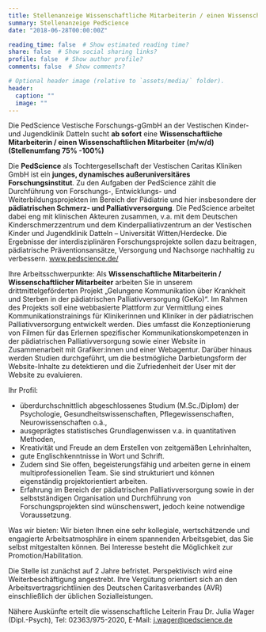 ```yaml
---
title: Stellenanzeige Wissenschaftliche Mitarbeiterin / einen Wissenschaftlichen Mitarbeiter
summary: Stellenanzeige PedScience
date: "2018-06-28T00:00:00Z"

reading_time: false  # Show estimated reading time?
share: false  # Show social sharing links?
profile: false  # Show author profile?
comments: false  # Show comments?

# Optional header image (relative to `assets/media/` folder).
header:
  caption: ""
  image: ""
---
```


Die PedScience Vestische Forschungs-gGmbH
an der Vestischen Kinder- und Jugendklinik Datteln
sucht **ab sofort**
eine **Wissenschaftliche Mitarbeiterin / einen Wissenschaftlichen Mitarbeiter (m/w/d) (Stellenumfang 75% -100%)**

Die **PedScience** als Tochtergesellschaft der Vestischen Caritas Kliniken GmbH ist ein **junges, dynamisches außeruniversitäres Forschungsinstitut**. Zu den Aufgaben der PedScience zählt die Durchführung von Forschungs-, Entwicklungs- und Weiterbildungsprojekten im Bereich der Pädiatrie und hier insbesondere der **pädiatrischen Schmerz- und Palliativversorgung**. Die PedScience arbeitet dabei eng mit klinischen Akteuren zusammen, v.a. mit dem Deutschen Kinderschmerzzentrum und dem Kinderpalliativzentrum an der Vestischen Kinder und Jugendklinik Datteln – Universität Witten/Herdecke. Die Ergebnisse der interdisziplinären Forschungsprojekte sollen dazu beitragen, pädiatrische Präventionsansätze, Versorgung und Nachsorge nachhaltig zu verbessern. www.pedscience.de/

Ihre Arbeitsschwerpunkte:
Als **Wissenschaftliche Mitarbeiterin / Wissenschaftlicher Mitarbeiter** arbeiten Sie in unserem drittmittelgeförderten Projekt „Gelungene Kommunikation über Krankheit und Sterben in der pädiatrischen Palliativversorgung (GeKo)“. Im Rahmen des Projekts soll eine webbasierte Plattform zur Vermittlung eines Kommunikationstrainings für Klinikerinnen und Kliniker in der pädiatrischen Palliativversorgung entwickelt werden. Dies umfasst die Konzeptionierung von Filmen für das Erlernen spezifischer Kommunikationskompetenzen in der pädiatrischen Palliativversorgung sowie einer Website in Zusammenarbeit mit Grafiker:innen und einer Webagentur. Darüber hinaus werden Studien durchgeführt, um die bestmögliche Darbietungsform der Website-Inhalte zu detektieren und die Zufriedenheit der User mit der Website zu evaluieren.

Ihr Profil:
- überdurchschnittlich abgeschlossenes Studium (M.Sc./Diplom) der Psychologie, Gesundheitswissenschaften, Pflegewissenschaften, Neurowissenschaften o.ä.,
- ausgeprägtes statistisches Grundlagenwissen v.a. in quantitativen Methoden,
- Kreativität und Freude an dem Erstellen von zeitgemäßen Lehrinhalten,
- gute Englischkenntnisse in Wort und Schrift.
- Zudem sind Sie offen, begeisterungsfähig und arbeiten gerne in einem multiprofessionellen Team. Sie sind strukturiert und können eigenständig projektorientiert arbeiten.
- Erfahrung im Bereich der pädiatrischen Palliativversorgung sowie in der selbstständigen Organisation und Durchführung von Forschungsprojekten sind wünschenswert, jedoch keine notwendige Voraussetzung.

Was wir bieten:
Wir bieten Ihnen eine sehr kollegiale, wertschätzende und engagierte Arbeitsatmosphäre in einem spannenden Arbeitsgebiet, das Sie selbst mitgestalten können. Bei Interesse besteht die Möglichkeit zur Promotion/Habilitation.

Die Stelle ist zunächst auf 2 Jahre befristet. Perspektivisch wird eine Weiterbeschäftigung angestrebt. Ihre Vergütung orientiert sich an den Arbeitsvertragsrichtlinien des Deutschen Caritasverbandes (AVR) einschließlich der üblichen Sozialleistungen.

Nähere Auskünfte erteilt die wissenschaftliche Leiterin Frau Dr. Julia Wager (Dipl.-Psych), Tel: 02363/975-2020, E-Mail: [j.wager@pedscience.de](mailto:j.wager@pedscience.de)
